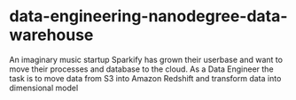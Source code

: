 # data-engineering-nanodegree-data-warehouse
An imaginary music startup Sparkify has grown their userbase and want to move their processes and database to the cloud. As a Data Engineer the task is to move data from S3 into Amazon Redshift and transform data into dimensional model
